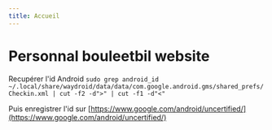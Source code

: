 ```yaml
---
title: Accueil
---
```

# Personnal bouleetbil website


Recupérer l'id Android
`sudo grep android_id ~/.local/share/waydroid/data/data/com.google.android.gms/shared_prefs/Checkin.xml | cut -f2 -d">" | cut -f1 -d"<"`

Puis enregistrer l'id sur [https://www.google.com/android/uncertified/](https://www.google.com/android/uncertified/)